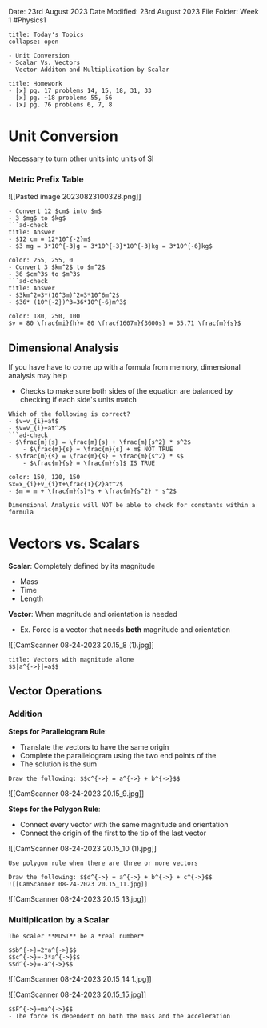 Date: 23rd August 2023
Date Modified: 23rd August 2023
File Folder: Week 1
#Physics1

```ad-abstract
title: Today's Topics
collapse: open

- Unit Conversion
- Scalar Vs. Vectors
- Vector Additon and Multiplication by Scalar

```

```ad-note
title: Homework
- [x] pg. 17 problems 14, 15, 18, 31, 33
- [x] pg. ~18 problems 55, 56
- [x] pg. 76 problems 6, 7, 8
```

# Unit Conversion

Necessary to turn other units into units of SI
### Metric Prefix Table
![[Pasted image 20230823100328.png]]

```ad-example
- Convert 12 $cm$ into $m$
- 3 $mg$ to $kg$
```ad-check
title: Answer
- $12 cm = 12*10^{-2}m$
- $3 mg = 3*10^{-3}g = 3*10^{-3}*10^{-3}kg = 3*10^{-6}kg$
```

```ad-example
color: 255, 255, 0
- Convert 3 $km^2$ to $m^2$
- 36 $cm^3$ to $m^3$
```ad-check
title: Answer
- $3km^2=3*(10^3m)^2=3*10^6m^2$
- $36* (10^{-2})^3=36*10^{-6}m^3$
```

```ad-example
color: 180, 250, 100
$v = 80 \frac{mi}{h}= 80 \frac{1607m}{3600s} = 35.71 \frac{m}{s}$
```

## Dimensional Analysis

If you have have to come up with a formula from memory, dimensional analysis may help
- Checks to make sure both sides of the equation are balanced by checking if each side's units match


```ad-example
Which of the following is correct?
- $v=v_{i}+at$
- $v=v_{i}+at^2$
```ad-check
- $\frac{m}{s} = \frac{m}{s} + \frac{m}{s^2} * s^2$
	- $\frac{m}{s} = \frac{m}{s} + m$ NOT TRUE
- $\frac{m}{s} = \frac{m}{s} + \frac{m}{s^2} * s$
	- $\frac{m}{s} = \frac{m}{s}$ IS TRUE
```

```ad-example
color: 150, 120, 150
$x=x_{i}+v_{i}t+\frac{1}{2}at^2$
- $m = m + \frac{m}{s}*s + \frac{m}{s^2} * s^2$
```

```ad-warning
Dimensional Analysis will NOT be able to check for constants within a formula
```

# Vectors vs. Scalars

**Scalar**: Completely defined by its magnitude
- Mass
- Time
- Length

**Vector**: When magnitude and orientation is needed
- Ex. Force is a vector that needs **both** magnitude and orientation

![[CamScanner 08-24-2023 20.15_8 (1).jpg]]

```ad-note
title: Vectors with magnitude alone
$$|a^{->}|=a$$
```
## Vector Operations

### Addition

**Steps for Parallelogram Rule**:
- Translate the vectors to have the same origin
- Complete the parallelogram using the two end points of the 
- The solution is the sum 

```ad-example
Draw the following: $$c^{->} = a^{->} + b^{->}$$
```

![[CamScanner 08-24-2023 20.15_9.jpg]]

**Steps for the Polygon Rule**: 
- Connect every vector with the same magnitude and orientation
- Connect the origin of the first to the tip of the last vector

![[CamScanner 08-24-2023 20.15_10 (1).jpg]]

```ad-important
Use polygon rule when there are three or more vectors
```

```ad-example
Draw the following: $$d^{->} = a^{->} + b^{->} + c^{->}$$
![[CamScanner 08-24-2023 20.15_11.jpg]]
```

![[CamScanner 08-24-2023 20.15_13.jpg]]


### Multiplication by a Scalar

```ad-note
The scaler **MUST** be a *real number*
```

```ad-example
$$b^{->}=2*a^{->}$$
$$c^{->}=-3*a^{->}$$
$$d^{->}=-a^{->}$$
```

![[CamScanner 08-24-2023 20.15_14 1.jpg]]

![[CamScanner 08-24-2023 20.15_15.jpg]]

```ad-important
$$F^{->}=ma^{->}$$
- The force is dependent on both the mass and the acceleration
```



